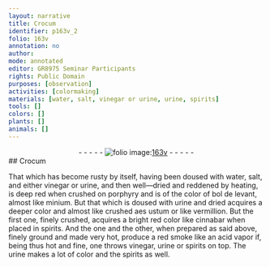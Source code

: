 ```yaml
---
layout: narrative
title: Crocum
identifier: p163v_2
folio: 163v
annotation: no
author:
mode: annotated
editor: GR8975 Seminar Participants
rights: Public Domain
purposes: [observation]
activities: [colormaking]
materials: [water, salt, vinegar or urine, urine, spirits]
tools: []
colors: []
plants: []
animals: []
---
```


 <div class="folio" align="center">- - - - - <a href="http://gallica.bnf.fr/ark:/12148/btv1b10500001g/f332.image" target="_blank"><img src="https://cu-mkp.github.io/GR8975-edition/assets/photo-icon.png" alt="folio image: " style="display:inline-block; margin-bottom:-3px;"/>163v</a> - - - - - </div> <span class="activity"></span>  
## Crocum

 
That which has become rusty by itself, having been doused with <span class="material">water</span>, <span class="material">salt</span>, and either <span class="material">vinegar or urine</span>, and then well—dried and reddened by heating, is deep red when crushed on porphyry and is of the color of bol de levant, almost like minium. But that which is doused with <span class="material">urine</span> and dried acquires a deeper color and almost like crushed aes ustum or like vermillion. But the first one, finely crushed, acquires a bright red color like cinnabar when placed in spirits. And the one and the other, when prepared as said above, finely ground and made very hot, produce a red smoke like an acid vapor if, being thus hot and fine, one throws vinegar, urine or spirits on top. The <span class="material">urine</span> makes a lot of color and the <span class="material">spirits</span> as well. 
 <span class="figure"></span> 